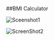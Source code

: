 ##BMI Calculator

![Sceenshot1](https://user-images.githubusercontent.com/69786552/104414183-cf386600-5595-11eb-8fed-506b4b749127.jpeg)


![ScreenShot2](https://user-images.githubusercontent.com/69786552/104414193-d8293780-5595-11eb-8383-fd802f52b885.jpeg)




